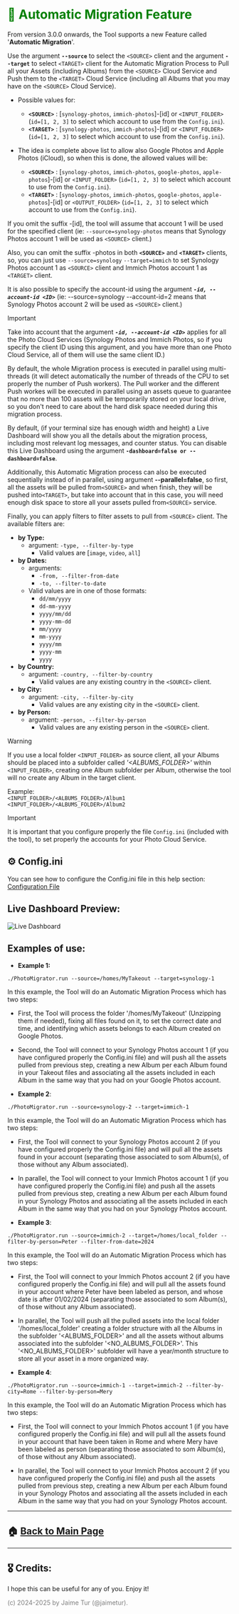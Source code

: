 # <span style="color:green">🚀 Automatic Migration Feature</span>

From version 3.0.0 onwards, the Tool supports a new Feature called '**Automatic Migration**'. 

Use the argument **`--source`** to select the `<SOURCE>` client and the argument **`--target`** to select `<TARGET>` client for the Automatic Migration Process to Pull all your Assets (including Albums) from the `<SOURCE>` Cloud Service and Push them to the `<TARGET>` Cloud Service (including all Albums that you may have on the `<SOURCE>` Cloud Service).

 - Possible values for:
   - **`<SOURCE>`** : [`synology-photos`, `immich-photos`]-[id] or `<INPUT_FOLDER>`  (`id=[1, 2, 3]` to select which account to use from the `Config.ini`).  
   - **`<TARGET>`** : [`synology-photos`, `immich-photos`]-[id] or `<INPUT_FOLDER>`  (`id=[1, 2, 3]` to select which account to use from the `Config.ini`).  
   

 - The idea is complete above list to allow also Google Photos and Apple Photos (iCloud), so when this is done, the allowed values will be:
   - **`<SOURCE>`** : [`synology-photos`, `immich-photos`, `google-photos`, `apple-photos`]-[id]  or `<INPUT_FOLDER>` (`id=[1, 2, 3]` to select which account to use from the `Config.ini`).  
   - **`<TARGET>`** : [`synology-photos`, `immich-photos`, `google-photos`, `apple-photos`]-[id]  or `<OUTPUT_FOLDER>` (`id=[1, 2, 3]` to select which account to use from the `Config.ini`).  

If you omit the suffix -[id], the tool will assume that account 1 will be used for the specified client (ie: `--source=synology-photos` means that Synology Photos account 1 will be used as `<SOURCE>` client.)  

Also, you can omit the suffix -photos in both **`<SOURCE>`** and **`<TARGET>`** clients, so, you can just use `--source=synology` `--target=immich` to set Synology Photos account 1 as `<SOURCE>` client and Immich Photos account 1 as `<TARGET>` client.  

It is also possible to specify the account-id using the argument _**`-id, --account-id <ID>`**_ (ie: --source=synology --account-id=2 means that Synology Photos account 2 will be used as `<SOURCE>` client.)  

> [!IMPORTANT]  
> Take into account that the argument _**`-id, --account-id <ID>`**_ applies for all the Photo Cloud Services (Synology Photos and Immich Photos, so if you specify the client ID using this argument, and you have more than one Photo Cloud Service, all of them will use the same client ID.)

By default, the whole Migration process is executed in parallel using multi-threads (it will detect automatically the number of threads of the CPU to set properly the number of Push workers). The Pull worker and the different Push workes will be executed in parallel using an assets queue to guarantee that no more than 100 assets will be temporarily stored on your local drive, so you don't need to care about the hard disk space needed during this migration process.  

By default, (if your terminal size has enough width and height) a Live Dashboard will show you all the details about the migration process, including most relevant log messages, and counter status. You can disable this Live Dashboard using the argument **`-dashboard=false or --dashboard=false`**.   

Additionally, this Automatic Migration process can also be executed sequentially instead of in parallel, using argument **--parallel=false**, so first, all the assets will be pulled from`<SOURCE>` and when finish, they will be pushed into`<TARGET>`, but take into account that in this case, you will need enough disk space to store all your assets pulled from`<SOURCE>` service.

Finally, you can apply filters to filter assets to pull from `<SOURCE>` client. The available filters are: 
   - **by Type:**
     - argument: `-type, --filter-by-type`
       - Valid values are [`image`, `video`, `all`]
   - **by Dates:**
     - arguments:
       - `-from, --filter-from-date`
       - `-to, --filter-to-date`
     - Valid values are in one of those formats: 
       - `dd/mm/yyyy`
       - `dd-mm-yyyy`
       - `yyyy/mm/dd`
       - `yyyy-mm-dd`
       - `mm/yyyy`
       - `mm-yyyy`
       - `yyyy/mm`
       - `yyyy-mm`
       - `yyyy `
   - **by Country:**
     - argument: `-country, --filter-by-country`
       - Valid values are any existing country in the `<SOURCE>` client.
   - **by City:**
     - argument: `-city, --filter-by-city`
       - Valid values are any existing city in the `<SOURCE>` client.
   - **by Person:**
     - argument: `-person, --filter-by-person`
       - Valid values are any existing person in the `<SOURCE>` client.


> [!WARNING]  
> If you use a local folder `<INPUT_FOLDER>` as source client, all your Albums should be placed into a subfolder called *'<ALBUMS_FOLDER>'* within `<INPUT_FOLDER>`, creating one Album subfolder per Album, otherwise the tool will no create any Album in the target client.  
>
> Example:  
> `<INPUT_FOLDER>/<ALBUMS_FOLDER>/Album1`  
> `<INPUT_FOLDER>/<ALBUMS_FOLDER>/Album2`  

> [!IMPORTANT]  
> It is important that you configure properly the file `Config.ini` (included with the tool), to set properly the accounts for your Photo Cloud Service.  


## ⚙️ Config.ini
You can see how to configure the Config.ini file in this help section:
[Configuration File](https://github.com/jaimetur/PhotoMigrator/blob/main/help/0-configuration-file.md) 


## Live Dashboard Preview:
![Live Dashboard](https://github.com/jaimetur/PhotoMigrator/blob/main/assets/screenshots/live_dashboard.jpg)


## **Examples of use:**

- **Example 1:**
```
./PhotoMigrator.run --source=/homes/MyTakeout --target=synology-1
```

In this example, the Tool will do an Automatic Migration Process which has two steps:  

  - First, the Tool will process the folder '/homes/MyTakeout' (Unzipping them if needed), fixing all files found on it, to set the
    correct date and time, and identifying which assets belongs to each Album created on Google Photos.  

  - Second, the Tool will connect to your Synology Photos account 1 (if you have configured properly the Config.ini file) and will 
    push all the assets pulled from previous step, creating a new Album per each Album found in your Takeout files and associating
    all the assets included in each Album in the same way that you had on your Google Photos account.



- **Example 2**:
```
./PhotoMigrator.run --source=synology-2 --target=immich-1
```

In this example, the Tool will do an Automatic Migration Process which has two steps:  

  - First, the Tool will connect to your Synology Photos account 2 (if you have configured properly the Config.ini file) and will
    pull all the assets found in your account (separating those associated to som Album(s), of those without any Album associated).  

  - In parallel, the Tool will connect to your Immich Photos account 1 (if you have configured properly the Config.ini file) and 
    push all the assets pulled from previous step, creating a new Album per each Album found in your Synology Photos and associating
    all the assets included in each Album in the same way that you had on your Synology Photos account.


- **Example 3**:
```
./PhotoMigrator.run --source=immich-2 --target=/homes/local_folder --filter-by-person=Peter --filter-from-date=2024
```

In this example, the Tool will do an Automatic Migration Process which has two steps:  

  - First, the Tool will connect to your Immich Photos account 2 (if you have configured properly the Config.ini file) and will
    pull all the assets found in your account where Peter have been labeled as person, and whose date is after 01/02/2024 (separating those associated to som Album(s), of those without any Album associated).  

  - In parallel, the Tool will push all the pulled assets into the local folder '/homes/local_folder' creating a folder structure
    with all the Albums in the subfolder '<ALBUMS_FOLDER>' and all the assets without albums associated into the subfolder '<NO_ALBUMS_FOLDER>'. 
    This '<NO_ALBUMS_FOLDER>' subfolder will have a year/month structure to store all your asset in a more organized way.  


- **Example 4**:
```
./PhotoMigrator.run --source=immich-1 --target=immich-2 --filter-by-city=Rome --filter-by-person=Mery
```

In this example, the Tool will do an Automatic Migration Process which has two steps:  

  - First, the Tool will connect to your Immich Photos account 1 (if you have configured properly the Config.ini file) and will
    pull all the assets found in your account that have been taken in Rome and where Mery have been labeled as person (separating those associated to som Album(s), of those without any Album associated).  

  - In parallel, the Tool will connect to your Immich Photos account 2 (if you have configured properly the Config.ini file) and 
    push all the assets pulled from previous step, creating a new Album per each Album found in your Synology Photos and associating
    all the assets included in each Album in the same way that you had on your Synology Photos account.

---

## 🏠 [Back to Main Page](https://github.com/jaimetur/PhotoMigrator/blob/main/README.md)

    
---
## 🎖️ Credits:
I hope this can be useful for any of you. Enjoy it!

<span style="color:grey">(c) 2024-2025 by Jaime Tur (@jaimetur).</span>   
